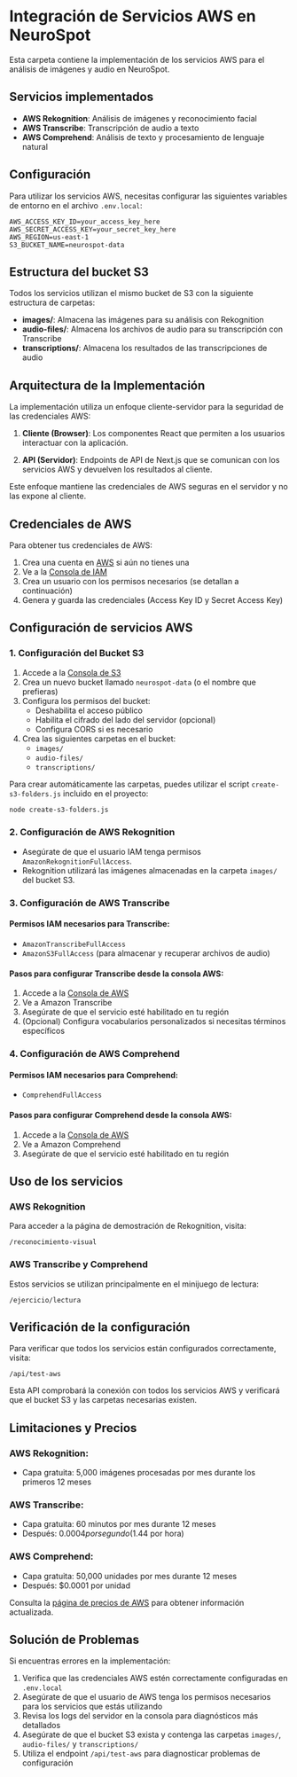 # Integración de Servicios AWS en NeuroSpot

Esta carpeta contiene la implementación de los servicios AWS para el análisis de imágenes y audio en NeuroSpot.

## Servicios implementados

- **AWS Rekognition**: Análisis de imágenes y reconocimiento facial
- **AWS Transcribe**: Transcripción de audio a texto
- **AWS Comprehend**: Análisis de texto y procesamiento de lenguaje natural

## Configuración

Para utilizar los servicios AWS, necesitas configurar las siguientes variables de entorno en el archivo `.env.local`:

```
AWS_ACCESS_KEY_ID=your_access_key_here
AWS_SECRET_ACCESS_KEY=your_secret_key_here
AWS_REGION=us-east-1
S3_BUCKET_NAME=neurospot-data
```

## Estructura del bucket S3

Todos los servicios utilizan el mismo bucket de S3 con la siguiente estructura de carpetas:

- **images/**: Almacena las imágenes para su análisis con Rekognition
- **audio-files/**: Almacena los archivos de audio para su transcripción con Transcribe
- **transcriptions/**: Almacena los resultados de las transcripciones de audio

## Arquitectura de la Implementación

La implementación utiliza un enfoque cliente-servidor para la seguridad de las credenciales AWS:

1. **Cliente (Browser)**: Los componentes React que permiten a los usuarios interactuar con la aplicación.

2. **API (Servidor)**: Endpoints de API de Next.js que se comunican con los servicios AWS y devuelven los resultados al cliente.

Este enfoque mantiene las credenciales de AWS seguras en el servidor y no las expone al cliente.

## Credenciales de AWS

Para obtener tus credenciales de AWS:

1. Crea una cuenta en [AWS](https://aws.amazon.com/) si aún no tienes una
2. Ve a la [Consola de IAM](https://console.aws.amazon.com/iam/)
3. Crea un usuario con los permisos necesarios (se detallan a continuación)
4. Genera y guarda las credenciales (Access Key ID y Secret Access Key)

## Configuración de servicios AWS

### 1. Configuración del Bucket S3

1. Accede a la [Consola de S3](https://s3.console.aws.amazon.com/)
2. Crea un nuevo bucket llamado `neurospot-data` (o el nombre que prefieras)
3. Configura los permisos del bucket:
   - Deshabilita el acceso público
   - Habilita el cifrado del lado del servidor (opcional)
   - Configura CORS si es necesario
4. Crea las siguientes carpetas en el bucket:
   - `images/`
   - `audio-files/`
   - `transcriptions/`

Para crear automáticamente las carpetas, puedes utilizar el script `create-s3-folders.js` incluido en el proyecto:

```bash
node create-s3-folders.js
```

### 2. Configuración de AWS Rekognition

- Asegúrate de que el usuario IAM tenga permisos `AmazonRekognitionFullAccess`.
- Rekognition utilizará las imágenes almacenadas en la carpeta `images/` del bucket S3.

### 3. Configuración de AWS Transcribe

#### Permisos IAM necesarios para Transcribe:

- `AmazonTranscribeFullAccess`
- `AmazonS3FullAccess` (para almacenar y recuperar archivos de audio)

#### Pasos para configurar Transcribe desde la consola AWS:

1. Accede a la [Consola de AWS](https://console.aws.amazon.com/)
2. Ve a Amazon Transcribe
3. Asegúrate de que el servicio esté habilitado en tu región
4. (Opcional) Configura vocabularios personalizados si necesitas términos específicos

### 4. Configuración de AWS Comprehend

#### Permisos IAM necesarios para Comprehend:

- `ComprehendFullAccess`

#### Pasos para configurar Comprehend desde la consola AWS:

1. Accede a la [Consola de AWS](https://console.aws.amazon.com/)
2. Ve a Amazon Comprehend
3. Asegúrate de que el servicio esté habilitado en tu región

## Uso de los servicios

### AWS Rekognition

Para acceder a la página de demostración de Rekognition, visita:
```
/reconocimiento-visual
```

### AWS Transcribe y Comprehend

Estos servicios se utilizan principalmente en el minijuego de lectura:
```
/ejercicio/lectura
```

## Verificación de la configuración

Para verificar que todos los servicios están configurados correctamente, visita:
```
/api/test-aws
```

Esta API comprobará la conexión con todos los servicios AWS y verificará que el bucket S3 y las carpetas necesarias existen.

## Limitaciones y Precios

### AWS Rekognition:
- Capa gratuita: 5,000 imágenes procesadas por mes durante los primeros 12 meses

### AWS Transcribe:
- Capa gratuita: 60 minutos por mes durante 12 meses
- Después: $0.0004 por segundo ($1.44 por hora)

### AWS Comprehend:
- Capa gratuita: 50,000 unidades por mes durante 12 meses
- Después: $0.0001 por unidad

Consulta la [página de precios de AWS](https://aws.amazon.com/pricing/) para obtener información actualizada.

## Solución de Problemas

Si encuentras errores en la implementación:

1. Verifica que las credenciales AWS estén correctamente configuradas en `.env.local`
2. Asegúrate de que el usuario de AWS tenga los permisos necesarios para los servicios que estás utilizando
3. Revisa los logs del servidor en la consola para diagnósticos más detallados
4. Asegúrate de que el bucket S3 exista y contenga las carpetas `images/`, `audio-files/` y `transcriptions/`
5. Utiliza el endpoint `/api/test-aws` para diagnosticar problemas de configuración 